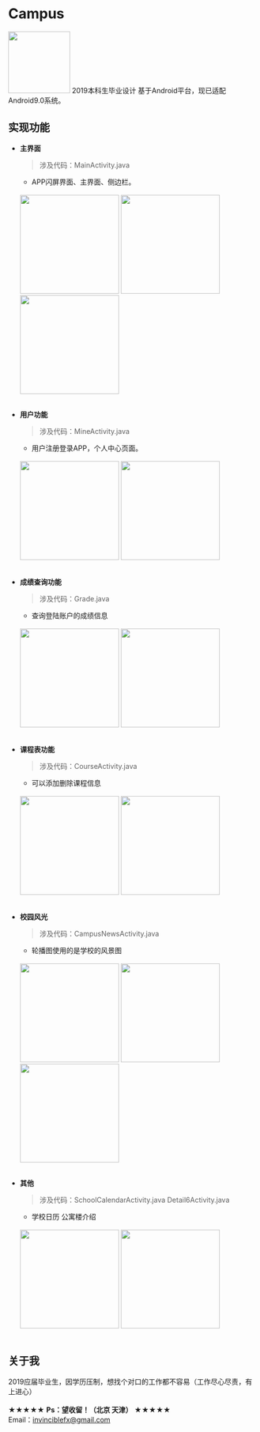 # Campus

<img width="125" height="125" src="https://github.com/ZoomZFX/Campus/blob/master/ic_launcher_foreground.png"/>
2019本科生毕业设计
基于Android平台，现已适配Android9.0系统。
<br>

实现功能
----
* **主界面**
  > 涉及代码：MainActivity.java
  * APP闪屏界面、主界面、侧边栏。
  <br><br>
  <img width="200px" style="max-width:100%;" src="https://github.com/ZoomZFX/Campus/blob/master/1.jpg"/>
  <img width="200px" style="max-width:100%;" src="https://github.com/ZoomZFX/Campus/blob/master/2.png"/>
  <img width="200px" style="max-width:100%;" src="https://github.com/ZoomZFX/Campus/blob/master/3.png"/>
  <br><br>

* **用户功能**
  > 涉及代码：MineActivity.java
  * 用户注册登录APP，个人中心页面。
  <br><br>
  <img width="200px" style="max-width:100%;" src="https://github.com/ZoomZFX/Campus/blob/master/4.png"/>
  <img width="200px" style="max-width:100%;" src="https://github.com/ZoomZFX/Campus/blob/master/5.png"/>
  <br><br>

* **成绩查询功能**
  > 涉及代码：Grade.java
  * 查询登陆账户的成绩信息
  <br><br>
  <img width="200px" style="max-width:100%;" src="https://github.com/ZoomZFX/Campus/blob/master/6.png"/>
  <img width="200px" style="max-width:100%;" src="https://github.com/ZoomZFX/Campus/blob/master/7.png"/>
  <br><br>

* **课程表功能**
  > 涉及代码：CourseActivity.java
  * 可以添加删除课程信息
  <br><br>
  <img width="200px" style="max-width:100%;" src="https://github.com/ZoomZFX/Campus/blob/master/8.png"/>
  <img width="200px" style="max-width:100%;" src="https://github.com/ZoomZFX/Campus/blob/master/9.jpg"/>
  <br><br>

* **校园风光**
  > 涉及代码：CampusNewsActivity.java
  * 轮播图使用的是学校的风景图
  <br><br>
  <img width="200px" style="max-width:100%;" src="https://github.com/ZoomZFX/Campus/blob/master/10.png"/>
  <img width="200px" style="max-width:100%;" src="https://github.com/ZoomZFX/Campus/blob/master/11.png"/>
  <img width="200px" style="max-width:100%;" src="https://github.com/ZoomZFX/Campus/blob/master/12.png"/>
  <br><br>

* **其他**
  > 涉及代码：SchoolCalendarActivity.java  Detail6Activity.java
  * 学校日历 公寓楼介绍
  <br><br>
  <img width="200px" style="max-width:100%;" src="https://github.com/ZoomZFX/Campus/blob/master/13.png"/>
  <img width="200px" style="max-width:100%;" src="https://github.com/ZoomZFX/Campus/blob/master/14.png"/>
  <br><br>


关于我
----
2019应届毕业生，因学历压制，想找个对口的工作都不容易（工作尽心尽责，有上进心）   
<br>★★★★★   **Ps：望收留！（北京 天津）**   ★★★★★
<br>Email：invinciblefx@gmail.com
